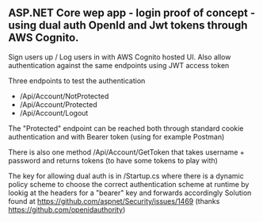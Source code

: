 
## ASP.NET Core wep app - login proof of concept - using dual auth OpenId and Jwt tokens through AWS Cognito.


Sign users up / Log users in with AWS Cognito hosted UI.
Also allow authentication against the same endpoints using JWT access token 




Three endpoints to test the authentication
* /Api/Account/NotProtected
* /Api/Account/Protected
* /Api/Account/Logout


The "Protected" endpoint can be reached both through standard cookie authentication and with Bearer token (using for example Postman)

There is also one method /Api/Account/GetToken that takes username + password and returns tokens (to have some tokens to play with)


The key for allowing dual auth is in /Startup.cs where there is a dynamic policy scheme to choose the correct authentication scheme at runtime by lookig at the headers for a "bearer" key and forwards accordingly
Solution found at https://github.com/aspnet/Security/issues/1469 (thanks https://github.com/openidauthority)


